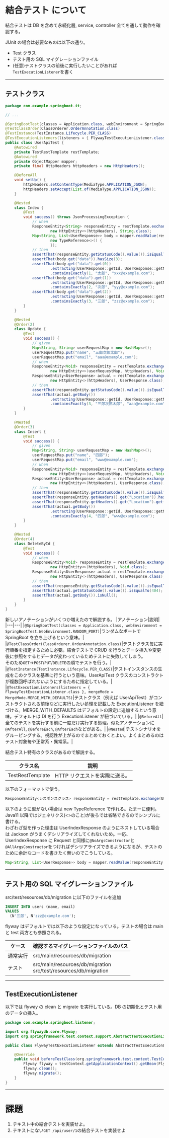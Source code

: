 # 結合テスト について

結合テストは DB を含めて永続化層, service, controller 全てを通して動作を確認する。

JUnit の場合は必要なものは以下の通り。

- Test クラス
- テスト用の SQL マイグレーションファイル
- (任意)テストクラスの前後に実行したいことがあれば`TestExecutionListener`を書く

---

## テストクラス

```java
package com.example.springboot.it;

// ...

@SpringBootTest(classes = Application.class, webEnvironment = SpringBootTest.WebEnvironment.RANDOM_PORT)
@TestClassOrder(ClassOrderer.OrderAnnotation.class)
@TestInstance(TestInstance.Lifecycle.PER_CLASS)
@TestExecutionListeners(listeners = { FlywayTestExecutionListener.class }, mergeMode = MergeMode.MERGE_WITH_DEFAULTS)
public class UserApiTest {
    @Autowired
    private TestRestTemplate restTemplate;
    @Autowired
    private ObjectMapper mapper;
    private final HttpHeaders httpHeaders = new HttpHeaders();

    @BeforeAll
    void setUp() {
        httpHeaders.setContentType(MediaType.APPLICATION_JSON);
        httpHeaders.setAccept(List.of(MediaType.APPLICATION_JSON));
    }

    @Nested
    class Index {
        @Test
        void success() throws JsonProcessingException {
            // when
            ResponseEntity<String> responseEntity = restTemplate.exchange("/api/user", HttpMethod.GET,
                    new HttpEntity<>(httpHeaders), String.class);
            Map<String, List<UserResponse>> body = mapper.readValue(responseEntity.getBody(),
                    new TypeReference<>() {
                    });
            // then
            assertThat(responseEntity.getStatusCode().value()).isEqualTo(200);
            assertThat(body.get("data")).hasSize(3);
            assertThat(body.get("data").get(0))
                    .extracting(UserResponse::getId, UserResponse::getName, UserResponse::getEmail)
                    .containsExactly(1, "太郎", "xxx@example.com");
            assertThat(body.get("data").get(1))
                    .extracting(UserResponse::getId, UserResponse::getName, UserResponse::getEmail)
                    .containsExactly(2, "次郎", "yyy@example.com");
            assertThat(body.get("data").get(2))
                    .extracting(UserResponse::getId, UserResponse::getName, UserResponse::getEmail)
                    .containsExactly(3, "三郎", "zzz@example.com");
        }
    }

    @Nested
    @Order(2)
    class Update {
        @Test
        void success() {
            // given
            Map<String, String> userRequestMap = new HashMap<>();
            userRequestMap.put("name", "三郎次郎太郎");
            userRequestMap.put("email", "aaa@example.com");
            // when
            ResponseEntity<Void> responseEntity = restTemplate.exchange("/api/user/3", HttpMethod.POST,
                    new HttpEntity<>(userRequestMap, httpHeaders), Void.class);
            ResponseEntity<UserResponse> actual = restTemplate.exchange("/api/user/id/3", HttpMethod.GET,
                    new HttpEntity<>(httpHeaders), UserResponse.class);
            // then
            assertThat(responseEntity.getStatusCode().value()).isEqualTo(204);
            assertThat(actual.getBody())
                    .extracting(UserResponse::getId, UserResponse::getName, UserResponse::getEmail)
                    .containsExactly(3, "三郎次郎太郎", "aaa@example.com");
        }
    }

    @Nested
    @Order(3)
    class Insert {
        @Test
        void success() {
            // given
            Map<String, String> userRequestMap = new HashMap<>();
            userRequestMap.put("name", "四郎");
            userRequestMap.put("email", "www@example.com");
            // when
            ResponseEntity<Void> responseEntity = restTemplate.exchange("/api/user", HttpMethod.PUT,
                    new HttpEntity<>(userRequestMap, httpHeaders), Void.class);
            ResponseEntity<UserResponse> actual = restTemplate.exchange("/api/user/id/4", HttpMethod.GET,
                    new HttpEntity<>(httpHeaders), UserResponse.class);
            // then
            assertThat(responseEntity.getStatusCode().value()).isEqualTo(201);
            assertThat(responseEntity.getHeaders().get("Location")).hasSize(1);
            assertThat(responseEntity.getHeaders().get("Location").get(0)).isEqualTo("/api/user/4");
            assertThat(actual.getBody())
                    .extracting(UserResponse::getId, UserResponse::getName, UserResponse::getEmail)
                    .containsExactly(4, "四郎", "www@example.com");
        }
    }

    @Nested
    @Order(4)
    class DeleteById {
        @Test
        void success() {
            // when
            ResponseEntity<Void> responseEntity = restTemplate.exchange("/api/user/2", HttpMethod.DELETE,
                    new HttpEntity<>(httpHeaders), Void.class);
            ResponseEntity<UserResponse> actual = restTemplate.exchange("/api/user/id/2", HttpMethod.GET,
                    new HttpEntity<>(httpHeaders), UserResponse.class);
            // then
            assertThat(responseEntity.getStatusCode().value()).isEqualTo(204);
            assertThat(actual.getStatusCode().value()).isEqualTo(404);
            assertThat(actual.getBody()).isNull();
        }
    }
}
```

新しいアノテーションがいくつか増えたので解説する。
|アノテーション|説明|
|---|---|
|`@SpringBootTest(classes = Application.class, webEnvironment = SpringBootTest.WebEnvironment.RANDOM_PORT)`|ランダムなポートで SpringBoot を立ち上げるという意味。|
|`@TestClassOrder(ClassOrderer.OrderAnnotation.class)`|テストクラス毎に実行順番を指定するために必要。結合テストで CRUD を行うとデータ挿入や変更後に参照をするとデータが変わっているためテストに失敗してしまう。<br>そのため`GET`→`POST`/`PUT`/`DELETE`の順でテストを行う。|
|`@TestInstance(TestInstance.Lifecycle.PER_CLASS)`|テストインスタンスの生成をこのクラスを基準に行うという意味。UserApiTest クラスのコンストラクトが複数回呼ばれないようにするために指定している。|
|`@TestExecutionListeners(listeners = { FlywayTestExecutionListener.class }, mergeMode = MergeMode.MERGE_WITH_DEFAULTS)`|テストクラス（例えば UserApiTest）がコンストラクトされる前後などに実行したい処理を記載した ExecutionListener を紐づける。MERGE_WITH_DEFAULTS はデフォルトの設定に追加するという意味。デフォルトは DI を行う ExecutionListener が紐づいている。|
|`@BeforeAll`|全てのテストを実行する前に一度だけ実行する処理。似たアノテーションに`@AfterAll`, `@BeforeEach`, `@AfterEach`などがある。|
|`@Nested`|テストシナリオをグルーピングする。視認性が上がるのでまとめておくとよい。よくまとめるのはテスト対象毎や正常系・異常系。|

結合テスト特有のクラスがあるので解説する。

| クラス名         | 説明                          |
| ---------------- | ----------------------------- |
| TestRestTemplate | HTTP リクエストを実際に送る。 |

以下のフォーマットで使う。

```java
ResponseEntity<レスポンスクラス> responseEntity = restTemplate.exchange(URLパス, HttpMethod.GET, new HttpEntity<>(httpHeaders), レスポンスクラスの型);
```

以下のように型がない場合は new TypeReference で作れる。たまーに便利。Java11 以降ではジェネリクス(<>のこと)が後ろでは省略できるのでシンプルに書ける。<br>
わざわざ型を作った理由は UserIndexResponse のようにネストしている場合は Jackson がうまくデシリアライズしてくれないため。一応、UserIndexResponse に Request と同様に`@NoArgsConstructor`と`@AllArgsConstructor`をつければデシリアライズできるようになるが、テストのために余計なコードを書きたく無いのでこうしている。

```java
Map<String, List<UserResponse>> body = mapper.readValue(responseEntity.getBody(), new TypeReference<>() {});
```

---

## テスト用の SQL マイグレーションファイル

src/test/resources/db/migration に以下のファイルを追加

```sql
INSERT INTO users (name, email)
VALUES
  (N'三郎', N'zzz@example.com');
```

flyway はデフォルトでは以下のような設定になっている。テストの場合は main と test 両方とも参照される。

| ケース   | 確認するマイグレーションファイルのパス                             |
| -------- | ------------------------------------------------------------------ |
| 通常実行 | src/main/resources/db/migration                                    |
| テスト   | src/main/resources/db/migration<br>src/test/resources/db/migration |

---

## TestExecutionListener

以下では flyway の clean と migrate を実行している。DB の初期化とテスト用のデータの挿入。

```java
package com.example.springboot.listener;

import org.flywaydb.core.Flyway;
import org.springframework.test.context.support.AbstractTestExecutionListener;

public class FlywayTestExecutionListener extends AbstractTestExecutionListener {

    @Override
    public void beforeTestClass(org.springframework.test.context.TestContext testContext) throws Exception {
        Flyway flyway = testContext.getApplicationContext().getBean(Flyway.class);
        flyway.clean();
        flyway.migrate();
    }
}
```

---

# 課題

1.  テキスト中の結合テストを実装せよ。
1.  テキストにない`GET /api/user/1`の結合テストを実装せよ
